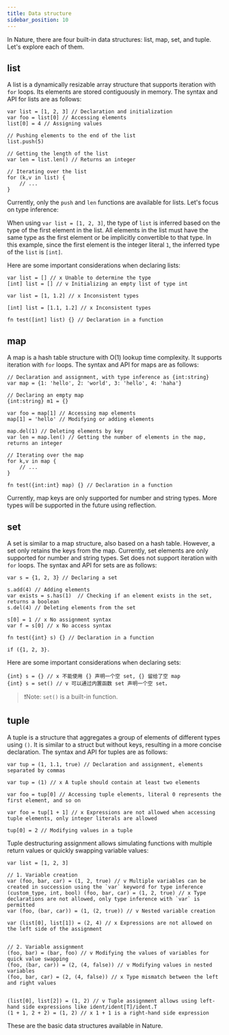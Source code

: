 ```yaml
---
title: Data structure
sidebar_position: 10
---
```


In Nature, there are four built-in data structures: list, map, set, and tuple. Let's explore each of them.

## list

A list is a dynamically resizable array structure that supports iteration with `for` loops. Its elements are stored contiguously in memory. The syntax and API for lists are as follows:

```nature
var list = [1, 2, 3] // Declaration and initialization
var foo = list[0] // Accessing elements
list[0] = 4 // Assigning values

// Pushing elements to the end of the list
list.push(5)

// Getting the length of the list
var len = list.len() // Returns an integer

// Iterating over the list
for (k,v in list) {
    // ...
}

```

Currently, only the `push` and `len` functions are available for lists. Let's focus on type inference:

When using `var list = [1, 2, 3]`, the type of `list` is inferred based on the type of the first element in the list. All elements in the list must have the same type as the first element or be implicitly convertible to that type. In this example, since the first element is the integer literal `1`, the inferred type of the `list` is `[int]`.

Here are some important considerations when declaring lists:

```nature
var list = [] // x Unable to determine the type
[int] list = [] // v Initializing an empty list of type int

var list = [1, 1.2] // x Inconsistent types

[int] list = [1.1, 1.2] // x Inconsistent types

fn test([int] list) {} // Declaration in a function
```

## map

A map is a hash table structure with O(1) lookup time complexity. It supports iteration with `for` loops. The syntax and API for maps are as follows:

```nature
// Declaration and assignment, with type inference as {int:string}
var map = {1: 'hello', 2: 'world', 3: 'hello', 4: 'haha'}

// Declaring an empty map
{int:string} m1 = {}

var foo = map[1] // Accessing map elements
map[1] = 'hello' // Modifying or adding elements

map.del(1) // Deleting elements by key
var len = map.len() // Getting the number of elements in the map, returns an integer

// Iterating over the map
for k,v in map {
    // ...
}

fn test({int:int} map) {} // Declaration in a function
```

Currently, map keys are only supported for number and string types. More types will be supported in the future using reflection.

## set

A set is similar to a map structure, also based on a hash table. However, a set only retains the keys from the map. Currently, set elements are only supported for number and string types. Set does not support iteration with `for` loops. The syntax and API for sets are as follows:

```nature
var s = {1, 2, 3} // Declaring a set

s.add(4) // Adding elements
var exists = s.has(1)  // Checking if an element exists in the set, returns a boolean
s.del(4) // Deleting elements from the set

s[0] = 1 // x No assignment syntax
var f = s[0] // x No access syntax

fn test({int} s) {} // Declaration in a function

if ({1, 2, 3}.

```

Here are some important considerations when declaring sets:

```
{int} s = {} // x 不能使用 {} 声明一个空 set, {} 留给了空 map
{int} s = set() // v 可以通过内置函数 set 声明一个空 set，
```

> ❗Note: `set()` is a built-in function.

## tuple

A tuple is a structure that aggregates a group of elements of different types using `()`. It is similar to a struct but without keys, resulting in a more concise declaration. The syntax and API for tuples are as follows:

```nature
var tup = (1, 1.1, true) // Declaration and assignment, elements separated by commas

var tup = (1) // x A tuple should contain at least two elements

var foo = tup[0] // Accessing tuple elements, literal 0 represents the first element, and so on

var foo = tup[1 + 1] // x Expressions are not allowed when accessing tuple elements, only integer literals are allowed

tup[0] = 2 // Modifying values in a tuple
```

Tuple destructuring assignment allows simulating functions with multiple return values or quickly swapping variable values:

```nature
var list = [1, 2, 3]

// 1. Variable creation
var (foo, bar, car) = (1, 2, true) // v Multiple variables can be created in succession using the `var` keyword for type inference
(custom_type, int, bool) (foo, bar, car) = (1, 2, true) // x Type declarations are not allowed, only type inference with `var` is permitted
var (foo, (bar, car)) = (1, (2, true)) // v Nested variable creation

var (list[0], list[1]) = (2, 4) // x Expressions are not allowed on the left side of the assignment


// 2. Variable assignment
(foo, bar) = (bar, foo) // v Modifying the values of variables for quick value swapping
(foo, (bar, car)) = (2, (4, false)) // v Modifying values in nested variables
(foo, bar, car) = (2, (4, false)) // x Type mismatch between the left and right values


(list[0], list[2]) = (1, 2) // v Tuple assignment allows using left-hand side expressions like ident/ident[T]/ident.T
(1 + 1, 2 + 2) = (1, 2) // x 1 + 1 is a right-hand side expression
```

These are the basic data structures available in Nature.

